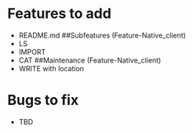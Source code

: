 # Features to add
* README.md
##Subfeatures (Feature-Native\_client)
* LS
* IMPORT
* CAT
##Maintenance (Feature-Native\_client)
* WRITE with location
# Bugs to fix
* TBD
